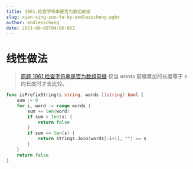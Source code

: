 ```yaml
---
title: 1961.检查字符串是否为数组前缀
slug: xian-xing-zuo-fa-by-endlesscheng-pgbv
author: endlesscheng
date: 2021-08-08T04:06:05Z
---
```

# 线性做法
 
> [原题 1961.检查字符串是否为数组前缀](https://leetcode.cn/problems/check-if-string-is-a-prefix-of-array)
仅当 $\textit{words}$ 前缀累加的长度等于 $s$ 的长度时才去比较。

```go
func isPrefixString(s string, words []string) bool {
	sum := 0
	for i, word := range words {
		sum += len(word)
		if sum > len(s) {
			return false
		}
		if sum == len(s) {
			return strings.Join(words[:i+1], "") == s
		}
	}
	return false
}
```
